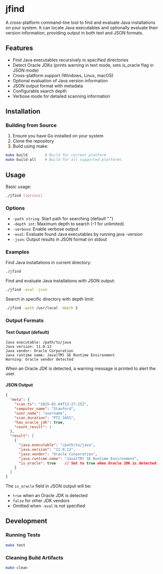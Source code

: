 # jfind

A cross-platform command-line tool to find and evaluate Java installations on your system. It can locate Java executables and optionally evaluate their version information, providing output in both text and JSON formats.

## Features

- Find Java executables recursively in specified directories
- Detect Oracle JDKs (prints warning in text mode, sets is_oracle flag in JSON mode)
- Cross-platform support (Windows, Linux, macOS)
- Optional evaluation of Java version information
- JSON output format with metadata
- Configurable search depth
- Verbose mode for detailed scanning information

## Installation

### Building from Source

1. Ensure you have Go installed on your system
2. Clone the repository
3. Build using make:

```bash
make build        # Build for current platform
make build-all    # Build for all supported platforms
```

## Usage

Basic usage:
```bash
./jfind [options]
```

### Options

- `-path string`: Start path for searching (default ".")
- `-depth int`: Maximum depth to search (-1 for unlimited)
- `-verbose`: Enable verbose output
- `-eval`: Evaluate found Java executables by running java -version
- `-json`: Output results in JSON format on stdout

### Examples

Find Java installations in current directory:
```bash
./jfind
```

Find and evaluate Java installations with JSON output:
```bash
./jfind -eval -json
```

Search in specific directory with depth limit:
```bash
./jfind -path /usr/local -depth 2
```

### Output Formats

#### Text Output (default)
```
Java executable: /path/to/java
Java version: 11.0.12
Java vendor: Oracle Corporation
Java runtime name: Java(TM) SE Runtime Environment
Warning: Oracle vendor detected
```

When an Oracle JDK is detected, a warning message is printed to alert the user.

#### JSON Output
```json
{
  "meta": {
    "scan_ts": "2025-02-04T13:27:25Z",
    "computer_name": "Stanford",
    "user_name": "username",
    "scan_duration": "PT2.345S",
    "has_oracle_jdk": true,
    "count_result": 1
  },
  "result": [
    {
      "java.executable": "/path/to/java",
      "java.version": "11.0.12",
      "java.vendor": "Oracle Corporation",
      "java.runtime.name": "Java(TM) SE Runtime Environment",
      "is_oracle": true    // Set to true when Oracle JDK is detected
    }
  ]
}
```

The `is_oracle` field in JSON output will be:
- `true` when an Oracle JDK is detected
- `false` for other JDK vendors
- Omitted when `-eval` is not specified

## Development

### Running Tests
```bash
make test
```

### Cleaning Build Artifacts
```bash
make clean
